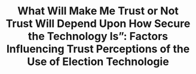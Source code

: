 ---
title: "What Will Make Me Trust or Not Trust Will Depend Upon How Secure the Technology Is”: Factors Influencing Trust Perceptions of the Use of Election Technologie"
collection: publications
permalink: /publications/2022-10-What-Will-Make-Me-Trust-or-Not-Trust-Will-Depend-Upon-How-Secure-the-Technology-Is-Factors-Influencing-Trust-Perceptions-of-the-Use-of-Election-Technologie
venue: 'Electronic Voting - 7th International Joint Conference on Electronic Voting (E-Vote-ID 2022)'
pages: '1--17'
publisher: 'University of Tartu Press Proceedings'
year: '2022'
paperurl: 'http://hdl.handle.net/10062/84432'
citation: ' Samuel Agbesi,  Asmita Dalela,  <b>Jurlind Budurushi</b>,  Oksana Kulyk</br> Electronic Voting - 7th International Joint Conference on Electronic Voting (E-Vote-ID 2022)</br>'
---